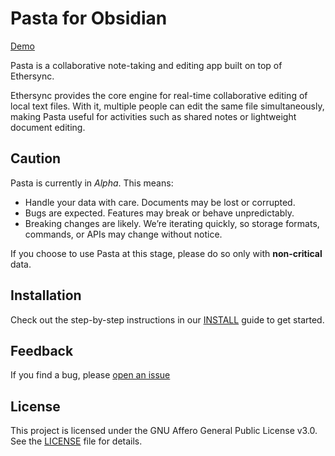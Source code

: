 # Pasta for Obsidian

[Demo](https://github.com/user-attachments/assets/f098bbb1-2f6b-4bfb-a1f5-af0234995df4)

Pasta is a collaborative note-taking and editing app built on top of Ethersync.

Ethersync provides the core engine for real-time collaborative editing of local text files. With it, multiple people can edit the same file simultaneously, making Pasta useful for activities such as shared notes or lightweight document editing.

## Caution

Pasta is currently in _Alpha_. This means:

- Handle your data with care. Documents may be lost or corrupted.
- Bugs are expected. Features may break or behave unpredictably.
- Breaking changes are likely. We’re iterating quickly, so storage formats, commands, or APIs may change without notice.

If you choose to use Pasta at this stage, please do so only with **non-critical** data.

## Installation

Check out the step-by-step instructions in our [INSTALL](INSTALL.md) guide to get started.

## Feedback

If you find a bug, please [open an issue](https://github.com/critica-tech-lab/pasta-obsidian/issues)

## License

This project is licensed under the GNU Affero General Public License v3.0.
See the [LICENSE](LICENSE) file for details.
